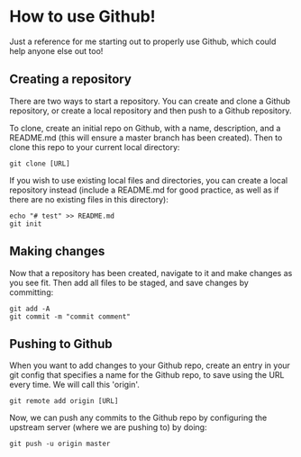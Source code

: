 # How to use Github!
Just a reference for me starting out to properly use Github, which could help anyone else out too!

## Creating a repository

There are two ways to start a repository. You can create and clone a Github repository, or create a local repository and then push to a Github repository.  

To clone, create an initial repo on Github, with a name, description, and a README.md (this will ensure a master branch has been created). Then to clone this repo to your current local directory:
```
git clone [URL]
```
If you wish to use existing local files and directories, you can create a local repository instead (include a README.md for good practice, as well as if there are no existing files in this directory):
```
echo "# test" >> README.md
git init
```
## Making changes
Now that a repository has been created, navigate to it and make changes as you see fit. Then add all files to be staged, and save changes by committing:
```
git add -A
git commit -m "commit comment"
```

## Pushing to Github
When you want to add changes to your Github repo, create an entry in your git config that specifies a name for the Github repo, to save using the URL every time. We will call this 'origin'.  
```
git remote add origin [URL]
```
Now, we can push any commits to the Github repo by configuring the upstream server (where we are pushing to) by doing:
```
git push -u origin master
```
